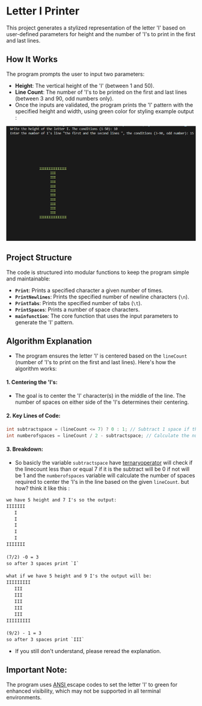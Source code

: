 # Letter I Printer

This project generates a stylized representation of the letter 'I' based on user-defined parameters for height and the number of 'I's to print in the first and last lines.

## How It Works

The program prompts the user to input two parameters:

- **Height**: The vertical height of the 'I' (between 1 and 50).
- **Line Count**: The number of 'I's to be printed on the first and last lines (between 3 and 90, odd numbers only).
- Once the inputs are validated, the program prints the 'I' pattern with the specified height and width, using green color for styling example output :

![alt text](assets/Readme_Images/image.png)

## Project Structure

The code is structured into modular functions to keep the program simple and maintainable:

- **`Print`**: Prints a specified character a given number of times.
- **`PrintNewlines`**: Prints the specified number of newline characters (`\n`).
- **`PrintTabs`**: Prints the specified number of tabs (`\t`).
- **`PrintSpaces`**: Prints a number of space characters.
- **`mainfunction`**: The core function that uses the input parameters to generate the 'I' pattern.

## Algorithm Explanation

- The program ensures the letter 'I' is centered based on the `lineCount` (number of 'I's to print on the first and last lines). Here's how the algorithm works:

#### 1. Centering the 'I's:

- The goal is to center the 'I' character(s) in the middle of the line. The number of spaces on either side of the 'I's determines their centering.

#### 2. Key Lines of Code:

```c
int subtractspace = (lineCount <= 7) ? 0 : 1; // Subtract 1 space if the line count is less than or equal to 7
int numberofspaces = lineCount / 2 - subtractspace; // Calculate the number of spaces to print
```

#### 3. Breakdown:

- So basicly the variable `subtractspace` have [ternaryoperator](https://www.geeksforgeeks.org/conditional-or-ternary-operator-in-c/) will check if the linecount less than or equal 7 if it is the subtract will be 0 if not will be 1 and the `numberofspaces` variable will calculate the number of spaces required to center the 'I's in the line based on the given `lineCount`. but how?
  think it like this :

```txt
we have 5 height and 7 I's so the output:
IIIIIII
   I
   I
   I
   I
   I
IIIIIII

(7/2) -0 = 3
so after 3 spaces print `I`

what if we have 5 height and 9 I's the output will be:
IIIIIIIII
   III
   III
   III
   III
   III
IIIIIIIII

(9/2) - 1 = 3
so after 3 spaces print `III`
```

- If you still don't understand, please reread the explanation.

## Important Note:

The program uses [ANSI ](https://gist.github.com/RabaDabaDoba/145049536f815903c79944599c6f952a) escape codes to set the letter 'I' to green for enhanced visibility, which may not be supported in all terminal environments.
